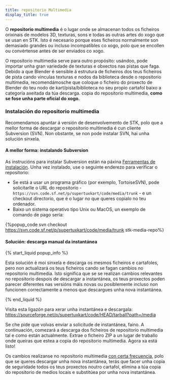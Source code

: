 ```yaml
---
title: repositorio Multimedia
display_title: true
---
```

O **repositorio multimedia** é o lugar onde se almacenan todos os ficheiros orixinais de modelos 3D, texturas, sons e todas as outras artes do xogo que se usan en STK. Isto é necesario porque eses ficheiros normalmente son demasiado grandes ou incluso incompatibles co xogo, polo que se encollen ou convértense antes de ser enviados co xogo.

O repositorio multimedia serve para outro propósito: usándoo, pode importar unha gran variedade de texturas e obxectos nas pistas que faga. Debido a que Blender é sensible á estrutura de ficheiros dos teus ficheiros de pista cando vinculas texturas e nodos da biblioteca desde o repositorio multimedia, recomendámosche que coloque o ficheiro do proxecto de Blender do teu nodo de kart/pista/biblioteca no seu propio cartafol baixo a categoría axeitada da túa descarga. copia do repositorio multimedia, **como se fose unha parte oficial do xogo.**

### Instalación do repositorio multimedia

Recomendamos apuntar á versión de desenvolvemento de STK, polo que a mellor forma de descargar o repositorio multimedia é cun cliente Subversion (SVN). Non obstante, se non pode instalar SVN, hai unha solución sinxela.

#### A mellor forma: instalando Subversion

As instrucións para instalar Subversion están na páxina [Ferramentas de instalación](https://supertuxkart.net/Installing_Tools#subversion-client). Unha vez instalado, use o seguinte enderezo para verificar o repositorio:

* Se está a usar un programa gráfico (por exemplo, TortoiseSVN), pode solicitarlle o URL do repositorio - `https://svn.code.sf.net/p/supertuxkart/code/media/trunk` - e un checkout directorio, que é o lugar no que queres copialo no teu ordenador.
* Baixo un sistema operativo tipo Unix ou MacOS, un exemplo de comando de pago sería:

{%popup_code
svn checkout https://svn.code.sf.net/p/supertuxkart/code/media/trunk stk-media-repo%}

#### Solución: descarga manual da instantánea

{% start_liquid popup_info %}

Esta solución é moi sinxela e descarga os mesmos ficheiros e cartafoles, pero non actualizará os teus ficheiros cando se fagan cambios no repositorio multimedia. Isto significa que se se realizan cambios relevantes no repositorio despois de descargar a instantánea, os teus proxectos poden parecer diferentes nas versións máis novas ou posiblemente incluso non funcionen correctamente a menos que descargues unha nova instantánea.

{% end_liquid %}

Visita esta ligazón para xerar unha instantánea e descargala: <https://sourceforge.net/p/supertuxkart/code/HEAD/tarball?path=/media>

Se che pide que volvas enviar a solicitude de instantánea, faino. A continuación, comezará a descarga dos ficheiros de repositorio multimedia tal e como están actualmente. Extrae o ficheiro ZIP a un lugar de traballo onde queiras que estea a copia do repositorio multimedia. Agora xa está listo!

Os cambios realízanse no repositorio multimedia [con certa frecuencia](https://sourceforge.net/p/supertuxkart/code/HEAD/log/?path=), polo que se queres descargar unha nova instantánea, terás que facer unha copia de seguridade todos os teus proxectos noutro cartafol, elimina a túa copia do repositorio de medios locais e substitúea por unha nova instantánea.
